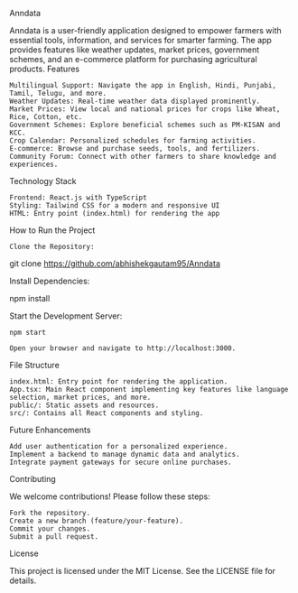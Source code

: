 Anndata

Anndata is a user-friendly application designed to empower farmers with essential tools, information, and services for smarter farming. The app provides features like weather updates, market prices, government schemes, and an e-commerce platform for purchasing agricultural products.
Features

    Multilingual Support: Navigate the app in English, Hindi, Punjabi, Tamil, Telugu, and more.
    Weather Updates: Real-time weather data displayed prominently.
    Market Prices: View local and national prices for crops like Wheat, Rice, Cotton, etc.
    Government Schemes: Explore beneficial schemes such as PM-KISAN and KCC.
    Crop Calendar: Personalized schedules for farming activities.
    E-commerce: Browse and purchase seeds, tools, and fertilizers.
    Community Forum: Connect with other farmers to share knowledge and experiences.

Technology Stack

    Frontend: React.js with TypeScript
    Styling: Tailwind CSS for a modern and responsive UI
    HTML: Entry point (index.html) for rendering the app

How to Run the Project

    Clone the Repository:

git clone <https://github.com/abhishekgautam95/Anndata>

Install Dependencies:

npm install

Start the Development Server:

    npm start

    Open your browser and navigate to http://localhost:3000.

File Structure

    index.html: Entry point for rendering the application.
    App.tsx: Main React component implementing key features like language selection, market prices, and more.
    public/: Static assets and resources.
    src/: Contains all React components and styling.

Future Enhancements

    Add user authentication for a personalized experience.
    Implement a backend to manage dynamic data and analytics.
    Integrate payment gateways for secure online purchases.

Contributing

We welcome contributions! Please follow these steps:

    Fork the repository.
    Create a new branch (feature/your-feature).
    Commit your changes.
    Submit a pull request.

License

This project is licensed under the MIT License. See the LICENSE file for details.
